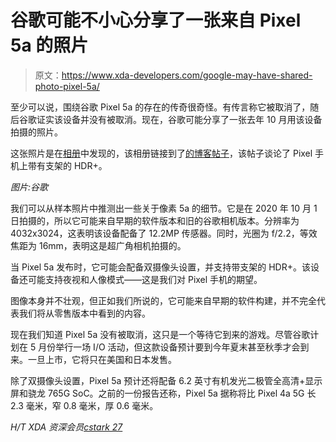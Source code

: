 # 谷歌可能不小心分享了一张来自 Pixel 5a 的照片

> 原文：<https://www.xda-developers.com/google-may-have-shared-photo-pixel-5a/>

至少可以说，围绕谷歌 Pixel 5a 的存在的传奇很奇怪。有传言称它被取消了，随后谷歌证实该设备并没有被取消。现在，谷歌可能分享了一张去年 10 月用该设备拍摄的照片。

这张照片是在[相册](https://photos.google.com/share/AF1QipPILk1LAjCRKAx7mfmgr_QNQmJ4U6zqhiFTwL88eTsXic8tSeS7dfTiswq1C-nEjw/photo/AF1QipOMjfVFHCDgqU5pYlGApreYfP9aIyiWYIgz50j8?key=eHJpUFgxOVBNaHVjSFZDMFE3OE5aZmlUZ0d5R1lR)中发现的，该相册链接到了[的博客帖子](https://ai.googleblog.com/2021/04/hdr-with-bracketing-on-pixel-phones.html?m=1)，该帖子谈论了 Pixel 手机上带有支架的 HDR+。

*图片:谷歌*

我们可以从样本照片中推测出一些关于像素 5a 的细节。它是在 2020 年 10 月 1 日拍摄的，所以它可能来自早期的软件版本和旧的谷歌相机版本。分辨率为 4032x3024，这表明该设备配备了 12.2MP 传感器。同时，光圈为 f/2.2，等效焦距为 16mm，表明这是超广角相机拍摄的。

当 Pixel 5a 发布时，它可能会配备双摄像头设置，并支持带支架的 HDR+。该设备还可能支持夜视和人像模式——这是我们对 Pixel 手机的期望。

图像本身并不壮观，但正如我们所说的，它可能来自早期的软件构建，并不完全代表我们将从零售版本中看到的内容。

现在我们知道 Pixel 5a 没有被取消，这只是一个等待它到来的游戏。尽管谷歌计划在 5 月份举行一场 I/O 活动，但这款设备预计要到今年夏末甚至秋季才会到来。一旦上市，它将只在美国和日本发售。

除了双摄像头设置，Pixel 5a 预计还将配备 6.2 英寸有机发光二极管全高清+显示屏和骁龙 765G SoC。之前的一份报告还称，Pixel 5a 据称将比 Pixel 4a 5G 长 2.3 毫米，窄 0.8 毫米，厚 0.6 毫米。

*H/T XDA 资深会员[cstark 27](https://forum.xda-developers.com/m/cstark27.2712580/)*